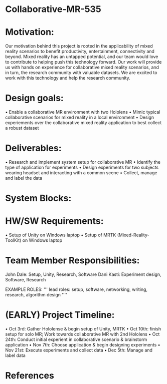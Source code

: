 # Collaborative-MR-535



# Motivation:
Our motivation behind this project is rooted in the applicability of mixed reality scenarios to benefit productivity, entertainment, connectivity and beyond. Mixed reality has an untapped potential, and our team would love to contribute to helping push this technology forward. Our work will provide us with hands on experience for collaborative mixed reality scenarios, and in turn, the research community with valuable datasets. We are excited to work with this technology and help the research community.

# Design goals:
• Enable a collaborative MR environment with two Hololens
• Mimic typical collaborative scenarios for mixed reality in a local environment
• Design experiements over the collaborative mixed reality application to best collect a robust dataset


# Deliverables:
• Research and implement system setup for collaborative MR
• Identify the type of application for experiments
• Design experiments for two subjects wearing headset and interacting with a common scene
• Collect, manage and label the data

# System Blocks:

# HW/SW Requirements:
• Setup of Unity on Windows laptop
• Setup of MRTK (Mixed-Reality-ToolKit) on Windows laptop

# Team Member Responsibilities:
John Dale: Setup, Unity, Research, Software
Dani Kasti: Experiment design, Software, Research

EXAMPLE ROLES:
''' lead roles: setup, software, networking, writing,
research, algorithm design
''''

# (EARLY) Project Timeline:
• Oct 3rd: Gather Hololense & begin setup of Unity, MRTK
• Oct 10th: finish setup for solo MR; Work towards collaborative MR with 2nd Hololens
• Oct 24th: Conduct initial experient in collaborative scenario & brainstorm application
• Nov 7th: Choose application & begin designing experiments
• Nov 21st: Execute experiments and collect data
• Dec 5th: Manage and label data

# References


